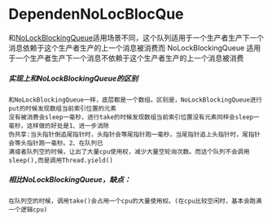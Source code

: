 # DependenNoLocBlocQue
 和[NoLockBlockingQueue](https://github.com/65487123/zp-concurrent-lib/blob/master/NoLockBlockingQueue.md)适用场景不同，这个队列适用于一个生产者生产下一个消息依赖于这个生产者生产的上一个消息被消费而 NoLockBlockingQueue 适用于一个生产者生产下一个消息不依赖于这个生产者生产的上一个消息被消费
##### 实现上和NoLockBlockingQueue的区别
    和NoLockBlockingQueue一样，底层都是一个数组。区别是，NoLockBlockingQueue进行put的时候发现数组当前索引位置的元素
    没有被消费会sleep一毫秒，进行take的时候发现数组当前索引位置没有元素同样会sleep一毫秒，这样做的好处是1、进一步消除
    伪共享:当头指针倒追尾指针时，头指针会等尾指针跑一毫秒，当尾指针追上头指针时，尾指针会等头指针跑一毫秒。2、在队列已
    满或者队列空的时候，让出了大量cpu使用权，减少大量空轮询次数。而这个队列不会调用sleep(),而是调用Thread.yield()
##### 相比NoLockBlockingQueue，缺点：
    在队列空的时候，调用take()会占用一个cpu的大量使用权。(在cpu比较空闲时，基本会跑满一个逻辑cpu)

    
